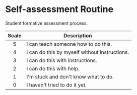 # Self-assessment Routine

Student formative assessment process.

| Scale | Description                                   |
| :---: | -----------                                   |
| 5     | I can teach someone how to do this.           |
| 4     | I can do this by myself without instructions. |
| 3     | I can do this with instructions.              |
| 2     | I can do this with help.                      |
| 1     | I'm stuck and don't know what to do.          |
| 0     | I haven't tried to do it yet.                 |
